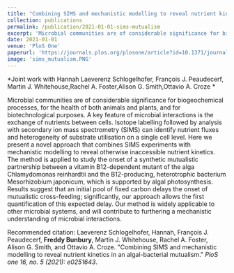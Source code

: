 ```yaml
---
title: "Combining SIMS and mechanistic modelling to reveal nutrient kinetics in an algal-bacterial mutualism"
collection: publications
permalink: /publication/2021-01-01-sims-mutualism
excerpt: 'Microbial communities are of considerable significance for biogeochemical processes, for the health of both animals and plants, and for biotechnological purposes. A key feature of microbial interactions is the exchange of nutrients between cells. Isotope labelling followed by analysis with secondary ion mass spectrometry (SIMS) can identify nutrient fluxes and heterogeneity of substrate utilisation on a single cell level. Here we present a novel approach that combines SIMS experiments with mechanistic modelling to reveal otherwise inaccessible nutrient kinetics. The method is applied to study the onset of a synthetic mutualistic partnership between a vitamin B12-dependent mutant of the alga Chlamydomonas reinhardtii and the B12-producing, heterotrophic bacterium Mesorhizobium japonicum, which is supported by algal photosynthesis. Results suggest that an initial pool of fixed carbon delays the onset of mutualistic cross-feeding; significantly, our approach allows the first quantification of this expected delay. Our method is widely applicable to other microbial systems, and will contribute to furthering a mechanistic understanding of microbial interactions.'
date: 2021-01-01
venue: 'PloS One'
paperurl: 'https://journals.plos.org/plosone/article?id=10.1371/journal.pone.0251643'
image: 'sims_mutualism.PNG'
---
```

*Joint work with Hannah Laeverenz Schlogelhofer, François J. Peaudecerf, Martin J. Whitehouse,Rachel A. Foster,Alison G. Smith,Ottavio A. Croze * 

Microbial communities are of considerable significance for biogeochemical processes, for the health of both animals and plants, and for biotechnological purposes. A key feature of microbial interactions is the exchange of nutrients between cells. Isotope labelling followed by analysis with secondary ion mass spectrometry (SIMS) can identify nutrient fluxes and heterogeneity of substrate utilisation on a single cell level. Here we present a novel approach that combines SIMS experiments with mechanistic modelling to reveal otherwise inaccessible nutrient kinetics. The method is applied to study the onset of a synthetic mutualistic partnership between a vitamin B12-dependent mutant of the alga Chlamydomonas reinhardtii and the B12-producing, heterotrophic bacterium Mesorhizobium japonicum, which is supported by algal photosynthesis. Results suggest that an initial pool of fixed carbon delays the onset of mutualistic cross-feeding; significantly, our approach allows the first quantification of this expected delay. Our method is widely applicable to other microbial systems, and will contribute to furthering a mechanistic understanding of microbial interactions.

Recommended citation: Laeverenz Schlogelhofer, Hannah, François J. Peaudecerf, __Freddy Bunbury__, Martin J. Whitehouse, Rachel A. Foster, Alison G. Smith, and Ottavio A. Croze. "Combining SIMS and mechanistic modelling to reveal nutrient kinetics in an algal-bacterial mutualism." <i>PloS one 16, no. 5 (2021): e0251643</i>.

